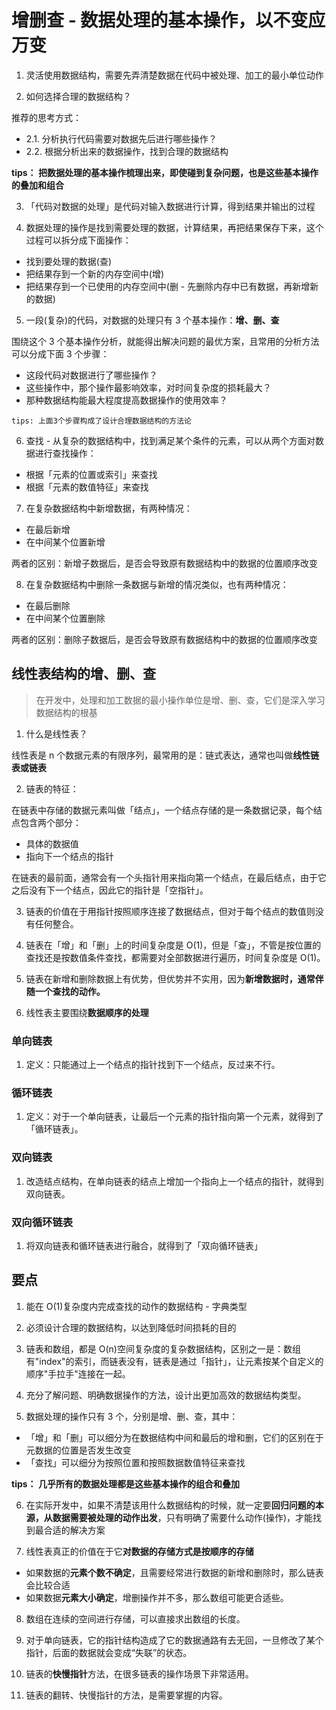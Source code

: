 # 增删查 - 数据处理的基本操作，以不变应万变

1. 灵活使用数据结构，需要先弄清楚数据在代码中被处理、加工的最小单位动作

2. 如何选择合理的数据结构？

推荐的思考方式：

- 2.1. 分析执行代码需要对数据先后进行哪些操作？
- 2.2. 根据分析出来的数据操作，找到合理的数据结构

**tips： 把数据处理的基本操作梳理出来，即使碰到复杂问题，也是这些基本操作的叠加和组合**

3. 「代码对数据的处理」是代码对输入数据进行计算，得到结果并输出的过程

4. 数据处理的操作是找到需要处理的数据，计算结果，再把结果保存下来，这个过程可以拆分成下面操作：

- 找到要处理的数据(查)
- 把结果存到一个新的内存空间中(增)
- 把结果存到一个已使用的内存空间中(删 - 先删除内存中已有数据，再新增新的数据)

5. 一段(复杂)的代码，对数据的处理只有 3 个基本操作：**增、删、查**

围绕这个 3 个基本操作分析，就能得出解决问题的最优方案，且常用的分析方法可以分成下面 3 个步骤：

- 这段代码对数据进行了哪些操作？
- 这些操作中，那个操作最影响效率，对时间复杂度的损耗最大？
- 那种数据结构能最大程度提高数据操作的使用效率？

`tips: 上面3个步骤构成了设计合理数据结构的方法论`

6. 查找 - 从复杂的数据结构中，找到满足某个条件的元素，可以从两个方面对数据进行查找操作：

- 根据「元素的位置或索引」来查找
- 根据「元素的数值特征」来查找

7. 在复杂数据结构中新增数据，有两种情况：

- 在最后新增
- 在中间某个位置新增

两者的区别：新增子数据后，是否会导致原有数据结构中的数据的位置顺序改变

8. 在复杂数据结构中删除一条数据与新增的情况类似，也有两种情况：

- 在最后删除
- 在中间某个位置删除

两者的区别：删除子数据后，是否会导致原有数据结构中的数据的位置顺序改变

## 线性表结构的增、删、查

> 在开发中，处理和加工数据的最小操作单位是增、删、查，它们是深入学习数据结构的根基

1. 什么是线性表？

线性表是 n 个数据元素的有限序列，最常用的是：链式表达，通常也叫做**线性链表或链表**

2. 链表的特征：

在链表中存储的数据元素叫做「结点」，一个结点存储的是一条数据记录，每个结点包含两个部分：

- 具体的数据值
- 指向下一个结点的指针

在链表的最前面，通常会有一个头指针用来指向第一个结点，在最后结点，由于它之后没有下一个结点，因此它的指针是「空指针」。

3. 链表的价值在于用指针按照顺序连接了数据结点，但对于每个结点的数值则没有任何整合。

4. 链表在「增」和「删」上的时间复杂度是 O(1)，但是「查」，不管是按位置的查找还是按数值条件查找，都需要对全部数据进行遍历，时间复杂度是 O(1)。

5. 链表在新增和删除数据上有优势，但优势并不实用，因为**新增数据时，通常伴随一个查找的动作。**

6. 线性表主要围绕**数据顺序的处理**

### 单向链表

1. 定义：只能通过上一个结点的指针找到下一个结点，反过来不行。

### 循环链表

1. 定义：对于一个单向链表，让最后一个元素的指针指向第一个元素，就得到了「循环链表」。

### 双向链表

1. 改造结点结构，在单向链表的结点上增加一个指向上一个结点的指针，就得到双向链表。

### 双向循环链表

1. 将双向链表和循环链表进行融合，就得到了「双向循环链表」

## 要点

1. 能在 O(1)复杂度内完成查找的动作的数据结构 - 字典类型

2. 必须设计合理的数据结构，以达到降低时间损耗的目的

3. 链表和数组，都是 O(n)空间复杂度的复杂数据结构，区别之一是：数组有"index"的索引，而链表没有，链表是通过「指针」，让元素按某个自定义的顺序"手拉手"连接在一起。

4. 充分了解问题、明确数据操作的方法，设计出更加高效的数据结构类型。

5. 数据处理的操作只有 3 个，分别是增、删、查，其中：

- 「增」和「删」可以细分为在数据结构中间和最后的增和删，它们的区别在于元数据的位置是否发生改变
- 「查找」可以细分为按照位置和按照数据数值特征来查找

**tips： 几乎所有的数据处理都是这些基本操作的组合和叠加**

6. 在实际开发中，如果不清楚该用什么数据结构的时候，就一定要**回归问题的本源，从数据需要被处理的动作出发**，只有明确了需要什么动作(操作)，才能找到最合适的解决方案

7. 线性表真正的价值在于它**对数据的存储方式是按顺序的存储**

- 如果数据的**元素个数不确定**，且需要经常进行数据的新增和删除时，那么链表会比较合适
- 如果数据**元素大小确定**，增删操作并不多，那么数组可能更合适些。

8. 数组在连续的空间进行存储，可以直接求出数组的长度。

9. 对于单向链表，它的指针结构造成了它的数据通路有去无回，一旦修改了某个指针，后面的数据就会变成“失联”的状态。

10. 链表的**快慢指针**方法，在很多链表的操作场景下非常适用。

11. 链表的翻转、快慢指针的方法，是需要掌握的内容。
